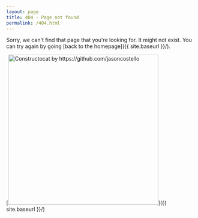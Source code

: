 ```yaml
---
layout: page
title: 404 - Page not found
permalink: /404.html
---
```


Sorry, we can't find that page that you're looking for. It might not exist. You can try again by going [back to the homepage]({{ site.baseurl }}/).

[<img src="{{ site.baseurl }}/images/404.jpg" alt="Constructocat by https://github.com/jasoncostello" style="width: 400px;"/>]({{ site.baseurl }}/)
